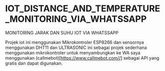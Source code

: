 # IOT_DISTANCE_AND_TEMPERATURE_MONITORING_VIA_WHATSSAPP
MONITORING JARAK DAN SUHU IOT VIA WHATSSAPP

Projek iot ini menggunakan Mikrokontroler ESP8266 dan sensornya menggunakan DHT11 dan ULTRASONIC ini sebagai projek sederhana menggunakan mikrokontroler untuk menyambungkan ke WA saya menggunakan (callmebot)[https://www.callmebot.com//] sebagai API yang gratis dan dapat digunakan.
